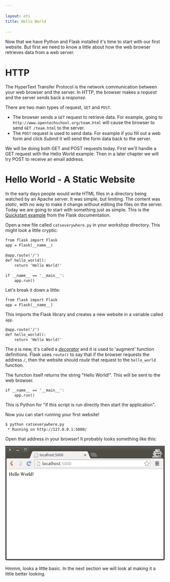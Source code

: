 ```yaml
---

layout: ots
title: Hello World

---
```


Now that we have Python and Flask installed it's time to start with our first website. But first we need to know a little about how the web browser retrieves data from a web server.

# HTTP

The HyperText Transfer Protocol is the network communication between your web browser and the server. In HTTP, the browser makes a _request_ and the server sends back a _response_.

There are two main types of request, `GET` and `POST`.

* The browser sends a `GET` request to retrieve data. For example, going to `http://www.opentechschool.org/team.html` will cause the browser to send `GET /team.html` to the server.
* The `POST` request is used to send data. For example if you fill out a web form and click _Submit_ it will send the form data back to the server.

We will be doing both GET and POST requests today. First we'll handle a GET request with the Hello World example. Then in a later chapter we will try POST to receive an email address.

# Hello World - A Static Website

In the early days people would write HTML files in a directory being watched by an Apache server. It was simple, but limiting. The content was _static_, with no way to make it change without editing the files on the server. Today we are going to start with something just as simple. This is the [Quickstart example](http://flask.pocoo.org/docs/quickstart/) from the Flask documentation.

Open a new file called `catseverywhere.py` in your workshop directory. This might look a little cryptic:

    from flask import Flask
    app = Flask(__name__)

    @app.route('/')
    def hello_world():
        return 'Hello World!'

    if __name__ == '__main__':
        app.run()

Let's break it down a little:

    from flask import Flask
    app = Flask(__name__)

This imports the Flask library and creates a new website in a variable called `app`.

    @app.route('/')
    def hello_world():
        return 'Hello World!'

The `@` is new, it's called a [_decorator_](http://en.wikipedia.org/wiki/Python_syntax_and_semantics#Decorators) and it is used to 'augment' function definitions. Flask uses `route()` to say that if the browser requests the address `/`, then the website should _route_ that request to the `hello_world` function.

The function itself returns the string "Hello World!". This will be sent to the web browser.

    if __name__ == '__main__':
        app.run()

This is Python for  "if this script is run directly then start the application".

Now you can start running your first website!

	$ python catseverywhere.py 
	 * Running on http://127.0.0.1:5000/

Open that address in your browser! It probably looks something like this:

![](images/hello-world.png)

Hmmm, looks a little basic. In the next section we will look at making it a little better looking.

